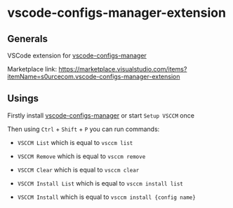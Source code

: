 # vscode-configs-manager-extension

## Generals

VSCode extension for [vscode-configs-manager](https://github.com/s0urcedev/vscode-configs-manager)

Marketplace link: https://marketplace.visualstudio.com/items?itemName=s0urcecom.vscode-configs-manager-extension

## Usings

Firstly install [vscode-configs-manager](https://github.com/s0urcedev/vscode-configs-manager) or start `Setup VSCCM` once

Then using `Ctrl` + `Shift` + `P` you can run commands:

* `VSCCM List` which is equal to `vsccm list`

* `VSCCM Remove` which is equal to `vsccm remove`

* `VSCCM Clear` which is equal to `vsccm clear`

* `VSCCM Install List` which is equal to `vsccm install list`

* `VSCCM Install` which is equal to `vsccm install {config name}`
